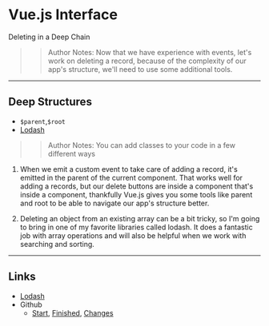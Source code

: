 <!-- .slide: data-state="title" -->
# Vue.js Interface
Deleting in a Deep Chain

>> Author Notes: Now that we have experience with events, let's work on deleting a record, because of the complexity of our app's structure, we'll need to use some additional tools.

---

## Deep Structures

- `$parent`,`$root`
- [Lodash](https://lodash.com/)

>> Author Notes: You can add classes to your code in a few different ways

1. When we emit a custom event to take care of adding a record, it's emitted in the parent of the current component. That works well for adding a records, but our delete buttons are inside a component that's inside a component, thankfully Vue.js gives you some tools like parent and root to be able to navigate our app's structure better.

1. Deleting an object from an existing array can be a bit tricky, so I'm going to bring in one of my favorite libraries called lodash. It does a fantastic job with array operations and will also be helpful when we work with searching and sorting.

---

## Links
- [Lodash](https://lodash.com/)
- Github
  - [Start](https://github.com/planetoftheweb/vueinterface/tree/04_03b), [Finished](https://github.com/planetoftheweb/vueinterface/tree/04_03e), [Changes](https://github.com/planetoftheweb/vueinterface/compare/04_02e...04_03e)

